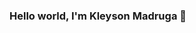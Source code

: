 ### Hello world, I'm Kleyson Madruga 👋

<!--
**kleysonfmadruga/kleysonfmadruga** is a ✨ _special_ ✨ repository because its `README.md` (this file) appears on your GitHub profile.

#### 🌱 I’m currently learning Computing
#### 🏫 Studying at IFRN - _Campus_ Nova Cruz
#### 💻 I like web technologies
